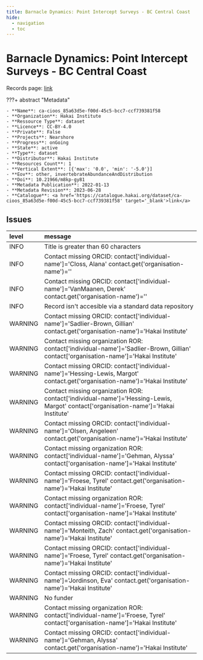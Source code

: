 ```yaml
---
title: Barnacle Dynamics: Point Intercept Surveys - BC Central Coast
hide:
  - navigation
  - toc
---
```


# Barnacle Dynamics: Point Intercept Surveys - BC Central Coast

Records page: <a href='https://catalogue.hakai.org/dataset/ca-cioos_85a63d5e-f00d-45c5-bcc7-ccf739381f58' target='_blank'>link</a>

???+ abstract "Metadata"

    - **Name**: ca-cioos_85a63d5e-f00d-45c5-bcc7-ccf739381f58 
    - **Organization**: Hakai Institute 
    - **Ressource Type**: dataset 
    - **Licence**: CC-BY-4.0 
    - **Private**: False 
    - **Projects**: Nearshore 
    - **Progress**: onGoing 
    - **State**: active 
    - **Type**: dataset 
    - **Distributor**: Hakai Institute 
    - **Resources Count**: 1 
    - **Vertical Extent**: [{'max': '0.0', 'min': '-5.0'}] 
    - **Eov**: other, invertebrateAbundanceAndDistribution 
    - **Doi**: 10.21966/m8kp-gy81 
    - **Metadata Publication**: 2022-01-13 
    - **Metadata Revision**: 2023-06-28 
    - **Catalogue**: <a href='https://catalogue.hakai.org/dataset/ca-cioos_85a63d5e-f00d-45c5-bcc7-ccf739381f58' target='_blank'>link</a> 

<div id='map'></div>




## Issues
| level   | message                                                                                                                               |
|:--------|:--------------------------------------------------------------------------------------------------------------------------------------|
| INFO    | Title is greater than 60 characters                                                                                                   |
| INFO    | Contact missing ORCID: contact['individual-name']='Closs, Alana' contact.get('organisation-name')=''                                  |
| INFO    | Contact missing ORCID: contact['individual-name']='VanMaanen, Derek' contact.get('organisation-name')=''                              |
| INFO    | Record isn't accesible via a standard data repository                                                                                 |
| WARNING | Contact missing ORCID: contact['individual-name']='Sadlier-Brown, Gillian' contact.get('organisation-name')='Hakai Institute'         |
| WARNING | Contact missing organization ROR:  contact['individual-name']='Sadlier-Brown, Gillian' contact['organisation-name']='Hakai Institute' |
| WARNING | Contact missing ORCID: contact['individual-name']='Hessing-Lewis, Margot' contact.get('organisation-name')='Hakai Institute'          |
| WARNING | Contact missing organization ROR:  contact['individual-name']='Hessing-Lewis, Margot' contact['organisation-name']='Hakai Institute'  |
| WARNING | Contact missing ORCID: contact['individual-name']='Olsen, Angeleen' contact.get('organisation-name')='Hakai Institute'                |
| WARNING | Contact missing organization ROR:  contact['individual-name']='Gehman, Alyssa' contact['organisation-name']='Hakai Institute'         |
| WARNING | Contact missing ORCID: contact['individual-name']='Froese, Tyrel' contact.get('organisation-name')='Hakai Institute'                  |
| WARNING | Contact missing organization ROR:  contact['individual-name']='Froese, Tyrel' contact['organisation-name']='Hakai Institute'          |
| WARNING | Contact missing ORCID: contact['individual-name']='Monteith, Zach' contact.get('organisation-name')='Hakai Institute'                 |
| WARNING | Contact missing ORCID: contact['individual-name']='Froese, Tyrel' contact.get('organisation-name')='Hakai Institute'                  |
| WARNING | Contact missing ORCID: contact['individual-name']='Jordinson, Eva' contact.get('organisation-name')='Hakai Institute'                 |
| WARNING | No funder                                                                                                                             |
| WARNING | Contact missing organization ROR:  contact['individual-name']='Froese, Tyrel' contact['organisation-name']='Hakai Institute'          |
| WARNING | Contact missing ORCID: contact['individual-name']='Gehman, Alyssa' contact.get('organisation-name')='Hakai Institute'                 |


<script>
   document.addEventListener("DOMContentLoaded", function() {
    var map = L.map('map').setView([51.505, -125.09], 5);
    L.tileLayer('https://tile.openstreetmap.org/{z}/{x}/{y}.png', {
        maxZoom: 19,
        attribution: '&copy; <a href="http://www.openstreetmap.org/copyright">OpenStreetMap</a>'
    }).addTo(map);
    var geojsonFeature = {
        "type": "Feature",
        "properties": {
            "name" : "Barnacle Dynamics: Point Intercept Surveys - BC Central Coast"
        },
        "geometry": {'type': 'Polygon', 'coordinates': [[[-128.2, 51.63], [-128.1, 51.63], [-128.1, 51.67], [-128.2, 51.67], [-128.2, 51.63]]]}
    }
    L.geoJSON(geojsonFeature).addTo(map);
   })
</script>